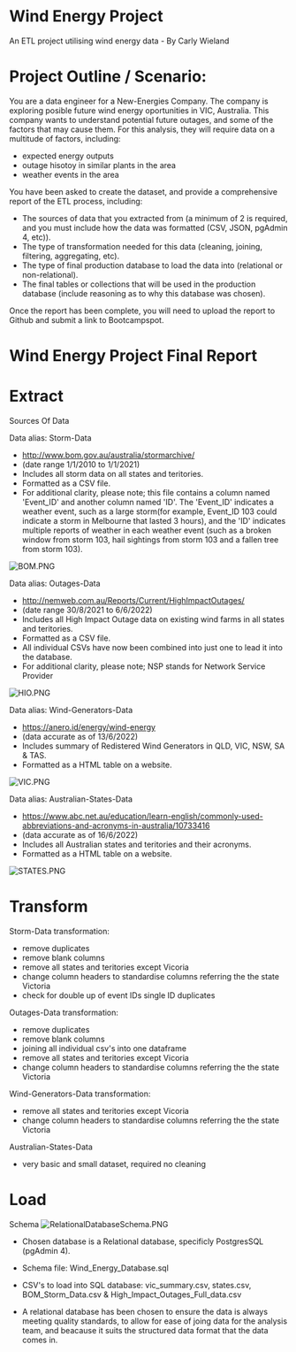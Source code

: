 # Wind Energy Project
An ETL project utilising wind energy data - By Carly Wieland

# Project Outline / Scenario:
You are a data engineer for a New-Energies Company.
The company is exploring posible future wind energy oportunities in VIC, Australia.
This company wants to understand potential future outages, and some of the factors that may cause them. For this analysis, they will require data on a multitude of factors, including:

* expected energy outputs 
* outage hisotoy in similar plants in the area
* weather events in the area

You have been asked to create the dataset, and provide a comprehensive report of the ETL process, including:
* The sources of data that you extracted from (a minimum of 2 is required, and you must include how the data was formatted (CSV, JSON, pgAdmin 4, etc)).
* The type of transformation needed for this data (cleaning, joining, filtering, aggregating, etc).
* The type of final production database to load the data into (relational or non-relational).
* The final tables or collections that will be used in the production database (include reasoning as to why this database was chosen).


Once the report has been complete, you will need to upload the report to Github and submit a link to Bootcampspot.

# Wind Energy Project Final Report

# Extract

Sources Of Data


Data alias: Storm-Data

* http://www.bom.gov.au/australia/stormarchive/ 
* (date range 1/1/2010 to 1/1/2021)
* Includes all storm data on all states and teritories.
* Formatted as a CSV file.
* For additional clarity, please note; this file contains a column named 'Event_ID' and another column named 'ID'. The 'Event_ID' indicates a weather event, such as a large storm(for example, Event_ID 103 could indicate a storm in Melbourne that lasted 3 hours), and the 'ID' indicates multiple reports of weather in each weather event (such as a broken window from storm 103, hail sightings from storm 103 and a fallen tree from storm 103). 

![BOM.PNG](BOM.PNG)


Data alias: Outages-Data

* http://nemweb.com.au/Reports/Current/HighImpactOutages/ 
* (date range 30/8/2021 to 6/6/2022)
* Includes all High Impact Outage data on existing wind farms in all states and teritories.
* Formatted as a CSV file.
* All individual CSVs have now been combined into just one to lead it into the database.
* For additional clarity, please note; NSP stands for Network Service Provider

![HIO.PNG](HIO.PNG)


Data alias: Wind-Generators-Data

* https://anero.id/energy/wind-energy  
* (data accurate as of 13/6/2022)
* Includes summary of Redistered Wind Generators in QLD, VIC, NSW, SA & TAS.
* Formatted as a HTML table on a website.

![VIC.PNG](VIC.PNG)


Data alias: Australian-States-Data

* https://www.abc.net.au/education/learn-english/commonly-used-abbreviations-and-acronyms-in-australia/10733416  
* (data accurate as of 16/6/2022)
* Includes all Australian states and teritories and their acronyms.
* Formatted as a HTML table on a website.

![STATES.PNG](STATES.PNG)


# Transform

Storm-Data transformation:
* remove duplicates
* remove blank columns
* remove all states and teritories except Vicoria
* change column headers to standardise columns referring the the state Victoria
* check for double up of event IDs single ID duplicates

Outages-Data transformation:
* remove duplicates
* remove blank columns
* joining all individual csv's into one dataframe
* remove all states and teritories except Vicoria
* change column headers to standardise columns referring the the state Victoria

Wind-Generators-Data transformation:
* remove all states and teritories except Vicoria
* change column headers to standardise columns referring the the state Victoria

Australian-States-Data
* very basic and small dataset, required no cleaning


# Load

Schema
![RelationalDatabaseSchema.PNG](RelationalDatabaseSchema.PNG)

* Chosen database is a Relational database, specificly PostgresSQL (pgAdmin 4).
* Schema file: Wind_Energy_Database.sql
* CSV's to load into SQL database: vic_summary.csv, states.csv, BOM_Storm_Data.csv & High_Impact_Outages_Full_data.csv

* A relational database has been chosen to ensure the data is always meeting quality standards, to allow for ease of joing data for the analysis team, and beacause it suits the structured data format that the data comes in.
